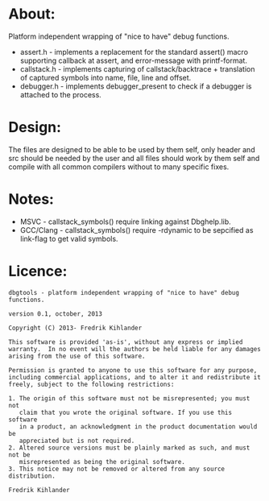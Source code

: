 # About:
Platform independent wrapping of "nice to have" debug functions.

* assert.h    - implements a replacement for the standard assert() macro supporting callback at assert, and error-message with printf-format.
* callstack.h - implements capturing of callstack/backtrace + translation of captured symbols into name, file, line and offset.
* debugger.h  - implements debugger_present to check if a debugger is attached to the process.

# Design:
The files are designed to be able to be used by them self, only header and src should be needed by the user and all files
should work by them self and compile with all common compilers without to many specific fixes.

# Notes:
* MSVC      - callstack_symbols() require linking against Dbghelp.lib.
* GCC/Clang - callstack_symbols() require -rdynamic to be sepcified as link-flag to get valid symbols.

# Licence:

```
dbgtools - platform independent wrapping of "nice to have" debug functions.

version 0.1, october, 2013

Copyright (C) 2013- Fredrik Kihlander

This software is provided 'as-is', without any express or implied
warranty.  In no event will the authors be held liable for any damages
arising from the use of this software.

Permission is granted to anyone to use this software for any purpose,
including commercial applications, and to alter it and redistribute it
freely, subject to the following restrictions:

1. The origin of this software must not be misrepresented; you must not
   claim that you wrote the original software. If you use this software
   in a product, an acknowledgment in the product documentation would be
   appreciated but is not required.
2. Altered source versions must be plainly marked as such, and must not be
   misrepresented as being the original software.
3. This notice may not be removed or altered from any source distribution.

Fredrik Kihlander
```
